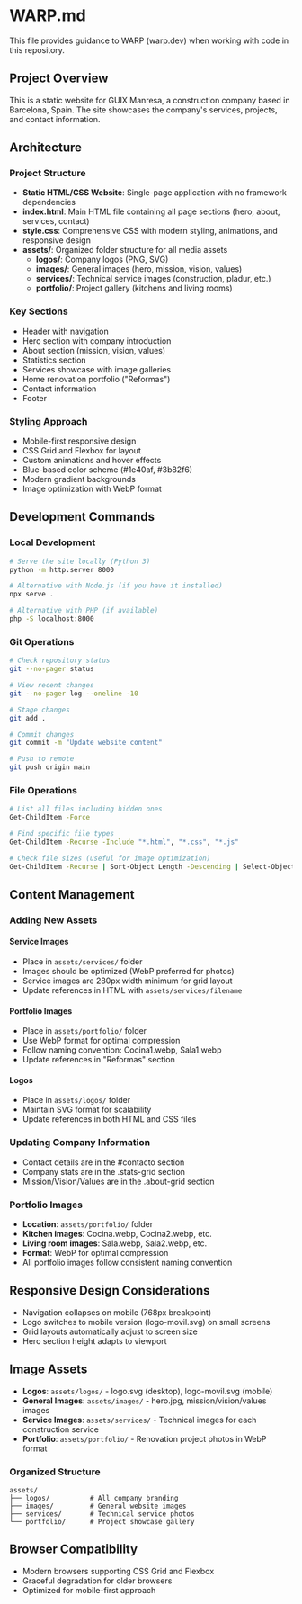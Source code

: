 # WARP.md

This file provides guidance to WARP (warp.dev) when working with code in this repository.

## Project Overview

This is a static website for GUIX Manresa, a construction company based in Barcelona, Spain. The site showcases the company's services, projects, and contact information.

## Architecture

### Project Structure
- **Static HTML/CSS Website**: Single-page application with no framework dependencies
- **index.html**: Main HTML file containing all page sections (hero, about, services, contact)
- **style.css**: Comprehensive CSS with modern styling, animations, and responsive design
- **assets/**: Organized folder structure for all media assets
  - **logos/**: Company logos (PNG, SVG)
  - **images/**: General images (hero, mission, vision, values)
  - **services/**: Technical service images (construction, pladur, etc.)
  - **portfolio/**: Project gallery (kitchens and living rooms)

### Key Sections
- Header with navigation
- Hero section with company introduction
- About section (mission, vision, values)
- Statistics section
- Services showcase with image galleries
- Home renovation portfolio ("Reformas")
- Contact information
- Footer

### Styling Approach
- Mobile-first responsive design
- CSS Grid and Flexbox for layout
- Custom animations and hover effects
- Blue-based color scheme (#1e40af, #3b82f6)
- Modern gradient backgrounds
- Image optimization with WebP format

## Development Commands

### Local Development
```bash
# Serve the site locally (Python 3)
python -m http.server 8000

# Alternative with Node.js (if you have it installed)
npx serve .

# Alternative with PHP (if available)
php -S localhost:8000
```

### Git Operations
```bash
# Check repository status
git --no-pager status

# View recent changes
git --no-pager log --oneline -10

# Stage changes
git add .

# Commit changes
git commit -m "Update website content"

# Push to remote
git push origin main
```

### File Operations
```bash
# List all files including hidden ones
Get-ChildItem -Force

# Find specific file types
Get-ChildItem -Recurse -Include "*.html", "*.css", "*.js"

# Check file sizes (useful for image optimization)
Get-ChildItem -Recurse | Sort-Object Length -Descending | Select-Object Name, Length
```

## Content Management

### Adding New Assets

#### Service Images
- Place in `assets/services/` folder
- Images should be optimized (WebP preferred for photos)
- Service images are 280px width minimum for grid layout
- Update references in HTML with `assets/services/filename`

#### Portfolio Images
- Place in `assets/portfolio/` folder
- Use WebP format for optimal compression
- Follow naming convention: Cocina1.webp, Sala1.webp
- Update references in "Reformas" section

#### Logos
- Place in `assets/logos/` folder
- Maintain SVG format for scalability
- Update references in both HTML and CSS files

### Updating Company Information
- Contact details are in the #contacto section
- Company stats are in the .stats-grid section
- Mission/Vision/Values are in the .about-grid section

### Portfolio Images
- **Location**: `assets/portfolio/` folder
- **Kitchen images**: Cocina.webp, Cocina2.webp, etc.
- **Living room images**: Sala.webp, Sala2.webp, etc.
- **Format**: WebP for optimal compression
- All portfolio images follow consistent naming convention

## Responsive Design Considerations
- Navigation collapses on mobile (768px breakpoint)
- Logo switches to mobile version (logo-movil.svg) on small screens
- Grid layouts automatically adjust to screen size
- Hero section height adapts to viewport

## Image Assets
- **Logos**: `assets/logos/` - logo.svg (desktop), logo-movil.svg (mobile)
- **General Images**: `assets/images/` - hero.jpg, mission/vision/values images
- **Service Images**: `assets/services/` - Technical images for each construction service  
- **Portfolio**: `assets/portfolio/` - Renovation project photos in WebP format

### Organized Structure
```
assets/
├── logos/          # All company branding
├── images/         # General website images  
├── services/       # Technical service photos
└── portfolio/      # Project showcase gallery
```

## Browser Compatibility
- Modern browsers supporting CSS Grid and Flexbox
- Graceful degradation for older browsers
- Optimized for mobile-first approach